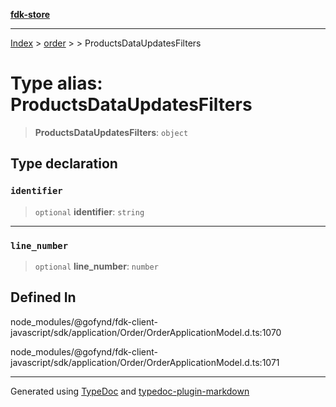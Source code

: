 [**fdk-store**](../../../README.md)
***

[Index](../../../API.md) > [order](../../README.md) > [<internal>](../README.md) > ProductsDataUpdatesFilters

# Type alias: ProductsDataUpdatesFilters

> **ProductsDataUpdatesFilters**: `object`

## Type declaration

### `identifier`

> `optional` **identifier**: `string`

***

### `line_number`

> `optional` **line\_number**: `number`

## Defined In

node\_modules/@gofynd/fdk-client-javascript/sdk/application/Order/OrderApplicationModel.d.ts:1070

node\_modules/@gofynd/fdk-client-javascript/sdk/application/Order/OrderApplicationModel.d.ts:1071

***
Generated using [TypeDoc](https://typedoc.org/) and [typedoc-plugin-markdown](https://www.npmjs.com/package/typedoc-plugin-markdown)
